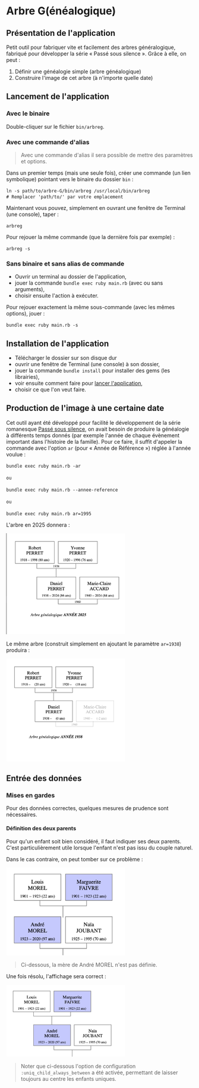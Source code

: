 # Arbre G(énéalogique)

## Présentation de l'application

Petit outil pour fabriquer vite et facilement des arbres généralogique, fabriqué pour développer la série « Passé sous silence ». Grâce à elle, on peut :

1. Définir une généalogie simple (arbre généalogique)
2. Construire l'image de cet arbre (à n'importe quelle date)

<a name="run-app"></a>

## Lancement de l'application

### Avec le binaire

Double-cliquer sur le fichier `bin/arbreg`.

### Avec une commande d'alias 

> Avec une commande d'alias il sera possible de mettre des paramètres et options.

Dans un premier temps (mais une seule fois), créer une commande (un lien symbolique) pointant vers le binaire du dossier `bin` :

~~~
ln -s path/to/arbre-G/bin/arbreg /usr/local/bin/arbreg
# Remplacer 'path/to/' par votre emplacement
~~~

Maintenant vous pouvez, simplement en ouvrant une fenêtre de Terminal (une console), taper :

~~~
arbreg
~~~

Pour rejouer la même commande (que la dernière fois par exemple) :

~~~
arbreg -s
~~~

### Sans binaire et sans alias de commande

* Ouvrir un terminal au dossier de l'application,
* jouer la commande `bundle exec ruby main.rb` (avec ou sans arguments),
* choisir ensuite l'action à exécuter.

Pour rejouer exactement la même sous-commande (avec les mêmes options), jouer :

~~~
bundle exec ruby main.rb -s
~~~

## Installation de l'application

* Télécharger le dossier sur son disque dur
* ouvrir une fenêtre de Terminal (une console) à son dossier,
* jouer la commande `bundle install` pour installer des gems (les librairies),
* voir ensuite comment faire pour [lancer l'application](#run-app),
* choisir ce que l'on veut faire.

## Production de l'image à une certaine date

Cet outil ayant été développé pour facilité le développement de la série romanesque [Passé sous silence](https://www.icare-editions.fr), on avait besoin de produire la généalogie à différents temps donnés (par exemple l'année de chaque évènement important dans l'histoire de la famille). Pour ce faire, il suffit d'appeler la commande avec l'option `ar` (pour « Année de Référence ») réglée à l'année voulue :

~~~
bundle exec ruby main.rb -ar

ou 

bundle exec ruby main.rb --annee-reference

ou 

bundle exec ruby main.rb ar=1995

~~~

L'arbre en 2025 donnera :

<img src="/assets/images/annee-2025.png" width="320px" />

Le même arbre (construit simplement en ajoutant le paramètre `ar=1938`) produira : 

<img src="/assets/images/annee-1938.png" width="320px" />

## Entrée des données

### Mises en gardes

Pour des données correctes, quelques mesures de prudence sont nécessaires.

#### Définition des deux parents

Pour qu'un enfant soit bien considéré, il faut indiquer ses deux parents. C'est particulièrement utile lorsque l'enfant n'est pas issu du couple naturel.

Dans le cas contraire, on peut tomber sur ce problème :

<img src="/assets/images/problem-disjoint.png" width="320px" />

> Ci-dessous, la mère de André MOREL n'est pas définie.

Une fois résolu, l'affichage sera correct : 

<img src="/assets/images/problem-disjoint-resolu.png" width="320px" />

> Noter que ci-dessous l'option de configuration `:uniq_child_always_between` a été activée, permettant de laisser toujours au centre les enfants uniques.
